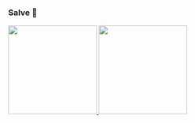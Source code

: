### Salve 👋

<div>
<a href="www.github.com/douglvv">
<img height="180" src="https://github-readme-stats.vercel.app/api?username=douglvv&show_icons=true&theme=dark&count_private=true"/>
<img height="180" src="https://github-readme-stats.vercel.app/api/top-langs/?username=douglvv&layout=compact&theme=dark"/>
</div>



